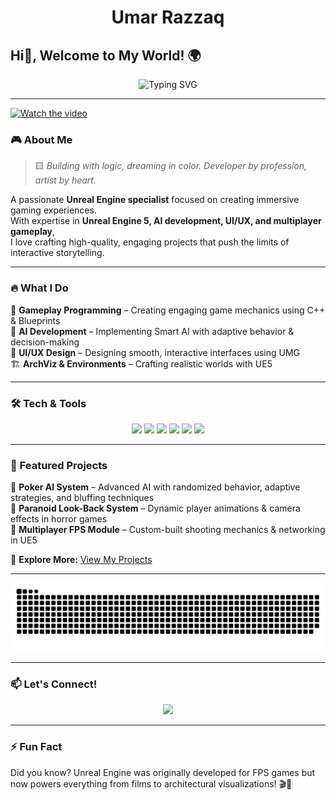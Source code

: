 <h1 align="center"> 
  Umar Razzaq 
</h1>

## Hi👋,  Welcome to My World! 🌍

<p align="center">
  <img src="https://readme-typing-svg.herokuapp.com?font=Fira+Code&weight=600&size=22&pause=1000&color=37F4D3&center=true&vCenter=true&width=600&lines=Unreal+Engine+Developer;AI+Enthusiast;Gameplay+Programmer;Creating+Immersive+Experiences" alt="Typing SVG" />
</p>

---

[![Watch the video](https://i.sstatic.net/Vp2cE.png)](https://youtu.be/vt5fpE0bzSY)

### 🎮 About Me

> 🟨 *Building with logic, dreaming in color. Developer by profession, artist by heart.*

A passionate **Unreal Engine specialist** focused on creating immersive gaming experiences.  
With expertise in **Unreal Engine 5, AI development, UI/UX, and multiplayer gameplay**,  
I love crafting high-quality, engaging projects that push the limits of interactive storytelling.


---

### 🔥 What I Do

🚀 **Gameplay Programming** – Creating engaging game mechanics using C++ & Blueprints  
🤖 **AI Development** – Implementing Smart AI with adaptive behavior & decision-making  
🎨 **UI/UX Design** – Designing smooth, interactive interfaces using UMG  
🏗️ **ArchViz & Environments** – Crafting realistic worlds with UE5

---

### 🛠️ Tech & Tools

<p align="center">
  <img src="https://img.shields.io/badge/Unreal%20Engine-5-blue?logo=unrealengine&style=for-the-badge" />
  <img src="https://img.shields.io/badge/C%2B%2B-Game%20Development-orange?logo=c%2B%2B&style=for-the-badge" />
  <img src="https://img.shields.io/badge/Blueprints-Scripting-blue?logo=unrealengine&style=for-the-badge" />
  <img src="https://img.shields.io/badge/Figma-UI%2FUX%20Design-purple?logo=figma&style=for-the-badge" />
  <img src="https://img.shields.io/badge/Blender-3D%20Modeling-orange?logo=blender&style=for-the-badge" />
  <img src="https://img.shields.io/badge/AI%20Systems-Game%20AI-green?logo=openai&style=for-the-badge" />
</p>

---

### 🌟 Featured Projects

🔹 **Poker AI System** – Advanced AI with randomized behavior, adaptive strategies, and bluffing techniques  
🔹 **Paranoid Look-Back System** – Dynamic player animations & camera effects in horror games  
🔹 **Multiplayer FPS Module** – Custom-built shooting mechanics & networking in UE5  

📌 **Explore More:** [View My Projects](https://github.com/urumarrazzaq?tab=repositories)

---

<picture>
  <source media="(prefers-color-scheme: dark)" srcset="github-user-contribution.svg" />
  <source media="(prefers-color-scheme: light)" srcset="github-user-contribution.svg" />
  <img alt="github-snake" src="github-user-contribution.svg" />
</picture>

---

### 📫 Let's Connect!

<p align="center">
  <a href="https://linktr.ee/urumarrazzaq"><img src="https://img.shields.io/badge/Linktree-Umar%20Razaq-lightgreen?logo=linktree&style=for-the-badge"/></a>
</p>

---

### ⚡ Fun Fact
Did you know? Unreal Engine was originally developed for FPS games but now powers everything from films to architectural visualizations! 🎬🏡

